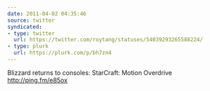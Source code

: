 ```yaml
---
date: 2011-04-02 04:35:46
source: twitter
syndicated:
- type: twitter
  url: https://twitter.com/roytang/statuses/54039293265588224/
- type: plurk
  url: https://plurk.com/p/bh7zn4
---
```


Blizzard returns to consoles: StarCraft: Motion Overdrive http://ping.fm/e85ox